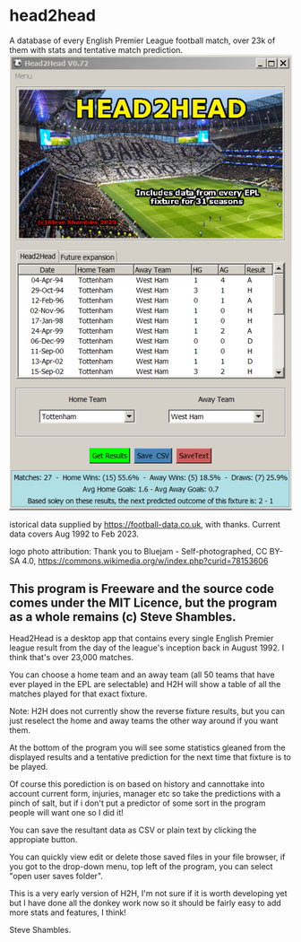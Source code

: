 # head2head
A database of every English Premier League football match, over 23k of them with stats and tentative match prediction.
![Alt Text](https://github.com/Steve-Shambles/head2head/blob/main/h2h-0.72-screenshot1.png)

istorical data supplied by https://football-data.co.uk, with thanks.
Current data covers Aug 1992 to Feb 2023.

logo photo attribution:
Thank you to Bluejam - Self-photographed, CC BY-SA 4.0, https://commons.wikimedia.org/w/index.php?curid=78153606

This program is Freeware and the source code comes under the 
MIT Licence, but the program as a whole remains (c) Steve Shambles.
-------------------------------------------------

Head2Head is a desktop app that contains every single English Premier league result from the day of the league's inception back in August 1992. I think that's over 23,000 matches.

You can choose a home team and an away team (all 50 teams that have ever played in the EPL are selectable) and H2H will show a table of all the matches played for that exact fixture. 

Note: H2H does not currently show the reverse fixture results, but you can just reselect the home and away teams the other way around if you want them.

At the bottom of the program you will see some statistics gleaned from the displayed results and a tentative prediction for the next time that fixture is to be played.

Of course this porediction is on based on history and cannottake into account current form, injuries, manager etc so take the predictions with a pinch of salt, but if i don't put a predictor of some sort in the program people will want one so I did it!

You can save the resultant data as CSV or plain text by clicking the appropiate button.

You can quickly view edit or delete those saved files in your file browser,
if you got to the drop-down menu, top left of the program, you can select "open user saves folder".

This is a very early version of H2H, I'm not sure if it is worth developing yet but I have done all the donkey work now so it should be fairly easy to add more stats and features, I think!

Steve Shambles.

